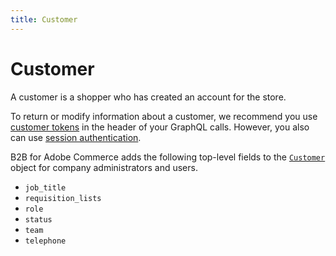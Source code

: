 ```yaml
---
title: Customer
---
```


# Customer

A customer is a shopper who has created an account for the store.

To return or modify information about a customer, we recommend you use [customer tokens](../../usage/authorization-tokens.md) in the header of your GraphQL calls. However, you also can use [session authentication](https://developer.adobe.com/commerce/webapi/get-started/authentication/gs-authentication-session).

B2B for Adobe Commerce adds the following top-level fields to the [`Customer`](https://developer.adobe.com/commerce/webapi/graphql-api/beta/index.html#definition-Customer) object for company administrators and users.

* `job_title`
* `requisition_lists`
* `role`
* `status`
* `team`
* `telephone`
